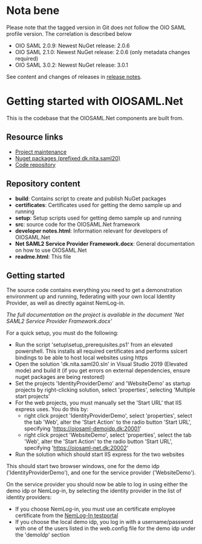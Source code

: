 # Nota bene

Please note that the tagged version in Git does not follow the OIO SAML profile version. The correlation is described below
*    OIO SAML 2.0.9: Newest NuGet release: 2.0.6
*    OIO SAML 2.1.0: Newest NuGet release: 2.0.6 (only metadata changes required)
*    OIO SAML 3.0.2: Newest NuGet release: 3.0.1

See content and changes of releases in [release notes](RELEASE_NOTES.md).

# Getting started with OIOSAML.Net

This is the codebase that the OIOSAML.Net components are built from.

## Resource links

*   [Project maintenance](https://digitaliser.dk/group/42063)
*   [Nuget packages (prefixed dk.nita.saml20)](https://www.nuget.org/profiles/Digitaliseringsstyrelsen)
*   [Code repository](https://github.com/digst/OIOSAML.Net)

## Repository content

*   **build**: Contains script to create and publish NuGet packages
*   **certificates**: Certificates used for getting the demo sample up and running
*   **setup**: Setup scripts used for getting demo sample up and running
*   **src**: source code for the OIOSAML.Net framework
*   **developer notes.html**: Information relevant for developers of OIOSAML.Net
*   **Net SAML2 Service Provider Framework.docx**: General documentation on how to use OIOSAML.Net
*   **readme.html**: This file

## Getting started

The source code contains everything you need to get a demonstration environment up and running, federating with your own local Identity Provider, as well as directly against NemLog-in.

_The full documentation on the project is available in the document 'Net SAML2 Service Provider Framework.docx'_

For a quick setup, you must do the following:

*   Run the script 'setup\setup_prerequisites.ps1' from an elevated powershell. This installs all required certificates and performs sslcert bindings to be able to host local websites using https
*   Open the solution 'dk.nita.saml20.sln' in Visual Studio 2019 (Elevated mode) and build it (if you get errors on external dependencies, ensure nuget packages are being restored)
*   Set the projects 'IdentityProviderDemo' and 'WebsiteDemo' as startup projects by right-clicking solution, select 'properties', selecting 'Multiple start projects'
*   For the web projects, you must manually set the 'Start URL' that IIS express uses. You do this by:
    *   right click project 'IdentityProviderDemo', select 'properties', select the tab 'Web', alter the 'Start Action' to the radio button 'Start URL', specifying 'https://oiosaml-demoidp.dk:20001'
    *   right click project 'WebsiteDemo', select 'properties', select the tab 'Web', alter the 'Start Action' to the radio button 'Start URL', specifying 'https://oiosaml-net.dk:20002'
*   Run the solution which should start IIS express for the two websites

This should start two browser windows, one for the demo idp ('IdentityProviderDemo'), and one for the service provider ('WebsiteDemo').  

On the service provider you should now be able to log in using either the demo idp or NemLog-in, by selecting the identity provider in the list of identity providers:  

* If you choose NemLog-in, you must use an certificate employee certificate from the [NemLog-In testportal](https://test-nemlog-in.dk/testportal/)  
* If you choose the local demo idp, you log in with a username/password with one of the users listed in the web.config file for the demo idp under the 'demoIdp' section
